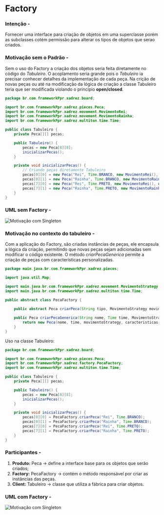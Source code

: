 # Factory

### Intenção -

Fornecer uma interface para criação de objetos em uma superclasse porém as subclasses cotém permissão para alterar os tipos de objetos que serao criados.

### Motivação sem o Padrão -

Sem o uso do Factory a criação dos objetos seria feita diretamente no código do *Tabuleiro*. O acoplamento seria grande pois o *Tabuleiro* ia precisar conhecer detalhes da implementação de cada peça. Na crição de novas peças ou até na modificação da lógica de criação a classe Tabuleiro teria que ser modificada violando o princípio **open/closed**.

``` java
package br.com.frameworkPpr.xadrez.board;

import br.com.frameworkPpr.xadrez.pieces.Peca;
import br.com.frameworkPpr.xadrez.movement.MovimentoRei;
import br.com.frameworkPpr.xadrez.movement.MovimentoRainha;
import br.com.frameworkPpr.xadrez.multiton.time.Time;

public class Tabuleiro {
    private Peca[][] pecas;

    public Tabuleiro() {
        pecas = new Peca[8][8];
        inicializarPecas();
    }

    private void inicializarPecas() {
        // Criando peças diretamente Tabuleiro
        pecas[0][0] = new Peca("Rei", Time.BRANCO, new MovimentoRei(), null);
        pecas[0][1] = new Peca("Rainha", Time.BRANCO, new MovimentoRainha(), null);
        pecas[7][0] = new Peca("Rei", Time.PRETO, new MovimentoRei(), null);
        pecas[7][1] = new Peca("Rainha", Time.PRETO, new MovimentoRainha(), null);
    }
}
```

### UML sem Factory -

<img alt="Motivação com Singleton" src="C:\Users\Administrador\Documents\GitHub\framework-equipe5\out\DiagramasIMG\PecaSemFactory.png">

### Motivação no contexto do tabuleiro -

Com a aplicação do Factory, são criadas instâncias de peças, ele encapsula a lógica da criação, permitindo que novas peças sejam adicionadas sem modificar o código existente. O método *criarPecaGenerica* permite a criação de peças com características personalizadas.

```java
package main.java.br.com.frameworkPpr.xadrez.pieces;

import java.util.Map;

import main.java.br.com.frameworkPpr.xadrez.movement.MovimentoStrategy;
import main.java.br.com.frameworkPpr.xadrez.multiton.time.Time;

public abstract class PecaFactory {
    
    public abstract Peca criarPeca(String tipo, MovimentoStrategy movimentoStrategy);

    public Peca criarPecaGenerica(String nome, Time time, MovimentoStrategy movimentoStrategy, Map<String, Object> caracteristicas) {
        return new Peca(nome, time, movimentoStrategy, caracteristicas) {};
    }
}
```

Uso na classe Tabuleiro:

```java
package br.com.frameworkPpr.xadrez.board;

import br.com.frameworkPpr.xadrez.pieces.Peca;
import br.com.frameworkPpr.xadrez.factory.PecaFactory;
import br.com.frameworkPpr.xadrez.multiton.time.Time;

public class Tabuleiro {
    private Peca[][] pecas;

    public Tabuleiro() {
        pecas = new Peca[8][8];
        inicializarPecas();
    }

    private void inicializarPecas() {
        pecas[0][0] = PecaFactory.criarPeca("Rei", Time.BRANCO);
        pecas[0][1] = PecaFactory.criarPeca("Rainha", Time.BRANCO);
        pecas[7][0] = PecaFactory.criarPeca("Rei", Time.PRETO);
        pecas[7][1] = PecaFactory.criarPeca("Rainha", Time.PRETO);
    }
} 
```

### Participantes -

1. **Produto:** Peca -> define a interface base para os objetos que serão criados;
2. **Factory:** PecaFactory -> contém o método responsável por criar as instâncias das peças.
3. **Client:** Tabuleiro -> classe que utiliza a fábrica para criar objetos.

### UML com Factory -

<img alt="Motivação com Singleton" src="C:\Users\Administrador\Documents\GitHub\framework-equipe5\out\DiagramasIMG\PecaComFactory.png">
